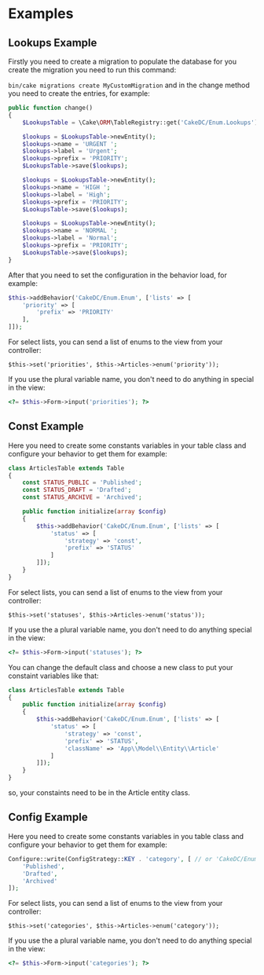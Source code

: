 # Examples

## Lookups Example

Firstly you need to create a migration to populate the database for you create the migration you need to run this command:

``` bin/cake migrations create MyCustomMigration ``` and in the change method you need to create the entries, for example:

```php
public function change()
{
    $LookupsTable = \Cake\ORM\TableRegistry::get('CakeDC/Enum.Lookups');

    $lookups = $LookupsTable->newEntity();
    $lookups->name = 'URGENT ';
    $lookups->label = 'Urgent';
    $lookups->prefix = 'PRIORITY';
    $LookupsTable->save($lookups);

    $lookups = $LookupsTable->newEntity();
    $lookups->name = 'HIGH ';
    $lookups->label = 'High';
    $lookups->prefix = 'PRIORITY';
    $LookupsTable->save($lookups);

    $lookups = $LookupsTable->newEntity();
    $lookups->name = 'NORMAL ';
    $lookups->label = 'Normal';
    $lookups->prefix = 'PRIORITY';
    $LookupsTable->save($lookups);
}
```

After that you need to set the configuration in the behavior load, for example:

```php
$this->addBehavior('CakeDC/Enum.Enum', ['lists' => [
    'priority' => [
        'prefix' => 'PRIORITY'
    ],
]]);
```

For select lists, you can send a list of enums to the view from your controller:

```
$this->set('priorities', $this->Articles->enum('priority'));
```

If you use the plural variable name, you don't need to do anything in special in the view:

```php
<?= $this->Form->input('priorities'); ?>
```

## Const Example

Here you need to create some constants variables in your table class and configure your behavior to get them for example:

```php
class ArticlesTable extends Table
{
    const STATUS_PUBLIC = 'Published';
    const STATUS_DRAFT = 'Drafted';
    const STATUS_ARCHIVE = 'Archived';

    public function initialize(array $config)
    {
        $this->addBehavior('CakeDC/Enum.Enum', ['lists' => [
            'status' => [
                'strategy' => 'const',
                'prefix' => 'STATUS'
            ]
        ]]);
    }
}
```

For select lists, you can send a list of enums to the view from your controller:

```
$this->set('statuses', $this->Articles->enum('status'));
```

If you use the a plural variable name, you don't need to do anything special in the view:

```php
<?= $this->Form->input('statuses'); ?>
```

You can change the default class and choose a new class to put your constaint variables like that:

```php
class ArticlesTable extends Table
{
    public function initialize(array $config)
    {
        $this->addBehavior('CakeDC/Enum.Enum', ['lists' => [
            'status' => [
                'strategy' => 'const',
                'prefix' => 'STATUS',
                'className' => 'App\\Model\\Entity\\Article'
            ]
        ]]);
    }
}
```

so, your constaints need to be in the Article entity class.

## Config Example

Here you need to create some constants variables in you table class and configure your behavior to get them for example:

```php
Configure::write(ConfigStrategy::KEY . 'category', [ // or 'CakeDC/Enum.category' as key
    'Published',
    'Drafted',
    'Archived'
]);
```

For select lists, you can send a list of enums to the view from your controller:

```
$this->set('categories', $this->Articles->enum('category'));
```

If you use the a plural variable name, you don't need to do anything special in the view:

```php
<?= $this->Form->input('categories'); ?>
```
